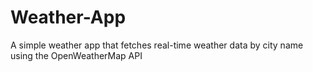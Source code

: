 # Weather-App
A simple weather app that fetches real-time weather data by city name using the OpenWeatherMap API
